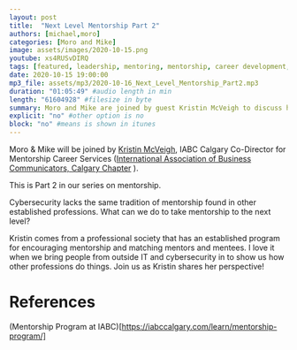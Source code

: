 ```yaml
---
layout: post
title:  "Next Level Mentorship Part 2"
authors: [michael,moro]
categories: [Moro and Mike]
image: assets/images/2020-10-15.png
youtube: xs4RUSvDIRQ
tags: [featured, leadership, mentoring, mentorship, career development, careers]
date: 2020-10-15 19:00:00
mp3_file: assets/mp3/2020-10-16_Next_Level_Mentorship_Part2.mp3
duration: "01:05:49" #audio length in min
length: "61604928" #filesize in byte
summary: Moro and Mike are joined by guest Kristin McVeigh to discuss how to take mentorship to the next level in your career.
explicit: "no" #other option is no
block: "no" #means is shown in itunes
---
```


Moro & Mike will be joined by [Kristin McVeigh](https://www.linkedin.com/in/kristin-mcveigh-5267284a/), IABC Calgary Co-Director for Mentorship Career Services ([International Association of Business Communicators, Calgary Chapter](http://iabccalgary.com/) ).

This is Part 2 in our series on mentorship.

Cybersecurity lacks the same tradition of mentorship found in other established professions. What can we do to take mentorship to the next level?

Kristin comes from a professional society that has an established program for encouraging mentorship and matching mentors and mentees. I love it when we bring people from outside IT and cybersecurity in to show us how other professions do things. Join us as Kristin shares her perspective!


# References

(Mentorship Program at IABC)[https://iabccalgary.com/learn/mentorship-program/]

